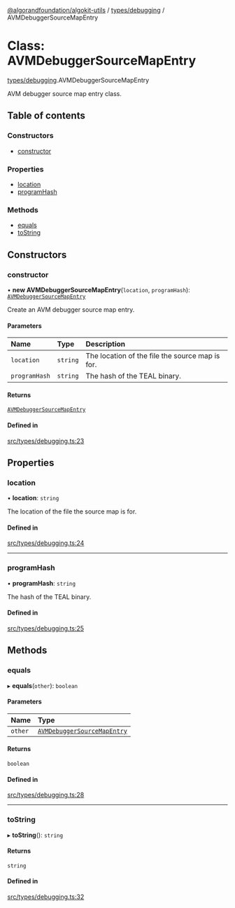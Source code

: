 [@algorandfoundation/algokit-utils](../index.md) / [types/debugging](../modules/types_debugging.md) / AVMDebuggerSourceMapEntry

# Class: AVMDebuggerSourceMapEntry

[types/debugging](../modules/types_debugging.md).AVMDebuggerSourceMapEntry

AVM debugger source map entry class.

## Table of contents

### Constructors

- [constructor](types_debugging.AVMDebuggerSourceMapEntry.md#constructor)

### Properties

- [location](types_debugging.AVMDebuggerSourceMapEntry.md#location)
- [programHash](types_debugging.AVMDebuggerSourceMapEntry.md#programhash)

### Methods

- [equals](types_debugging.AVMDebuggerSourceMapEntry.md#equals)
- [toString](types_debugging.AVMDebuggerSourceMapEntry.md#tostring)

## Constructors

### constructor

• **new AVMDebuggerSourceMapEntry**(`location`, `programHash`): [`AVMDebuggerSourceMapEntry`](types_debugging.AVMDebuggerSourceMapEntry.md)

Create an AVM debugger source map entry.

#### Parameters

| Name | Type | Description |
| :------ | :------ | :------ |
| `location` | `string` | The location of the file the source map is for. |
| `programHash` | `string` | The hash of the TEAL binary. |

#### Returns

[`AVMDebuggerSourceMapEntry`](types_debugging.AVMDebuggerSourceMapEntry.md)

#### Defined in

[src/types/debugging.ts:23](https://github.com/algorandfoundation/algokit-utils-ts/blob/main/src/types/debugging.ts#L23)

## Properties

### location

• **location**: `string`

The location of the file the source map is for.

#### Defined in

[src/types/debugging.ts:24](https://github.com/algorandfoundation/algokit-utils-ts/blob/main/src/types/debugging.ts#L24)

___

### programHash

• **programHash**: `string`

The hash of the TEAL binary.

#### Defined in

[src/types/debugging.ts:25](https://github.com/algorandfoundation/algokit-utils-ts/blob/main/src/types/debugging.ts#L25)

## Methods

### equals

▸ **equals**(`other`): `boolean`

#### Parameters

| Name | Type |
| :------ | :------ |
| `other` | [`AVMDebuggerSourceMapEntry`](types_debugging.AVMDebuggerSourceMapEntry.md) |

#### Returns

`boolean`

#### Defined in

[src/types/debugging.ts:28](https://github.com/algorandfoundation/algokit-utils-ts/blob/main/src/types/debugging.ts#L28)

___

### toString

▸ **toString**(): `string`

#### Returns

`string`

#### Defined in

[src/types/debugging.ts:32](https://github.com/algorandfoundation/algokit-utils-ts/blob/main/src/types/debugging.ts#L32)
